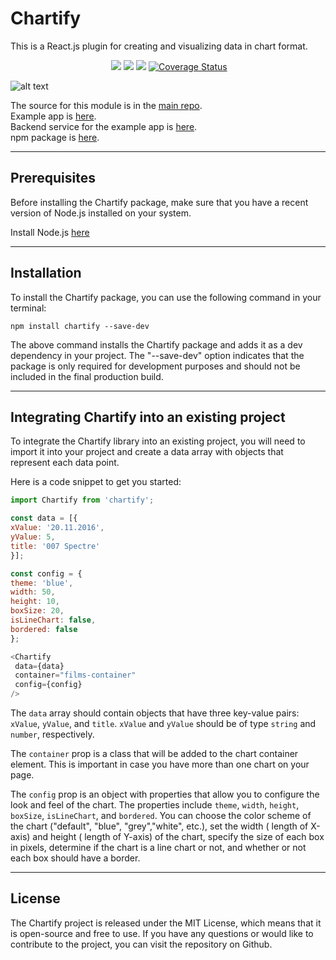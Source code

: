 # Chartify

This is a React.js plugin for creating and visualizing data in chart format. 

<p align='center'>
	<a href='https://www.npmjs.com/package/chartify'><img src="https://img.shields.io/npm/v/chartify.svg?style=flat-square" alt=""></a>
	<a href='https://www.npmjs.com/package/chartify'><img src='https://img.shields.io/npm/dm/chartify.svg?style=flat-square' /></a>
	<a href='https://www.npmjs.com/package/chartify'><img src='https://img.shields.io/npm/dt/chartify.svg?style=flat-square' /></a>
	<a href='https://github.com/kis/chartify'><img src='https://img.shields.io/travis/kis/chartify/master.svg?style=flat-square' /></a>
    <a href='https://coveralls.io/github/kis/chartify?branch=master'><img src='https://coveralls.io/repos/github/kis/chartify/badge.svg?branch=master' alt='Coverage Status' /></a>
</p>

![alt text](https://raw.githubusercontent.com/kis/chartify/master/blocks.jpg)

The source for this module is in the [main repo](https://github.com/kis/chartify).  
Example app is [here](https://github.com/kis/chartify/tree/master/example).  
Backend service for the example app is [here](https://github.com/kis/chartify-service).  
npm package is [here](https://www.npmjs.com/package/chartify).

---

## Prerequisites
Before installing the Chartify package, make sure that you have a recent version of Node.js installed on your system.

Install Node.js [here](https://nodejs.org/en/)

---

## Installation
To install the Chartify package, you can use the following command in your terminal:

```
npm install chartify --save-dev

```
The above command installs the Chartify package and adds it as a dev dependency in your project. The "--save-dev" option indicates that the package is only required for development purposes and should not be included in the final production build.

---

## Integrating Chartify into an existing project
To integrate the Chartify library into an existing project, you will need to import it into your project and create a data array with objects that represent each data point.

Here is a code snippet to get you started:
 
```javascript
import Chartify from 'chartify';

const data = [{
xValue: '20.11.2016',
yValue: 5,
title: '007 Spectre'
}];

const config = {
theme: 'blue',
width: 50,
height: 10,
boxSize: 20,
isLineChart: false,
bordered: false
};

<Chartify 
 data={data} 
 container="films-container" 
 config={config} 
/>

```

The `data` array should contain objects that have three key-value pairs: `xValue`, `yValue`, and `title`. `xValue` and `yValue` should be of type `string` and `number`, respectively.

The `container` prop is a class that will be added to the chart container element. This is important in case you have more than one chart on your page.

The `config` prop is an object with properties that allow you to configure the look and feel of the chart. The properties include `theme`, `width`, `height`, `boxSize`, `isLineChart`, and `bordered`. You can choose the color scheme of the chart ("default", "blue", "grey","white", etc.), set the width ( length of X-axis) and height ( length of Y-axis) of the chart, specify the size of each box in pixels, determine if the chart is a line chart or not, and whether or not each box should have a border.

---

## License
The Chartify project is released under the MIT License, which means that it is open-source and free to use. If you have any questions or would like to contribute to the project, you can visit the repository on Github.

